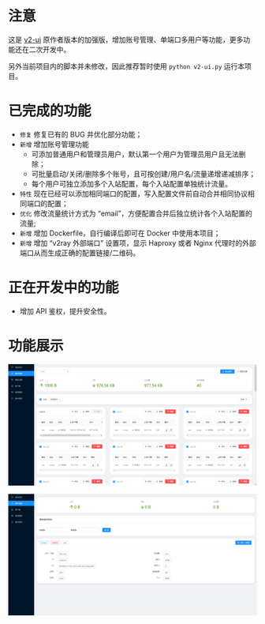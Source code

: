 # 注意

这是 [v2-ui](https://github.com/sprov065/v2-ui) 原作者版本的加强版，增加账号管理、单端口多用户等功能，更多功能还在二次开发中。

另外当前项目内的脚本并未修改，因此推荐暂时使用 `python v2-ui.py` 运行本项目。

# 已完成的功能

- `修复` 修复已有的 BUG 并优化部分功能；
- `新增` 增加账号管理功能
  - 可添加普通用户和管理员用户，默认第一个用户为管理员用户且无法删除；
  - 可批量启动/关闭/删除多个账号，且可按创建/用户名/流量递增递减排序；
  - 每个用户可独立添加多个入站配置，每个入站配置单独统计流量。
- `特性` 现在已经可以添加相同端口的配置，写入配置文件前自动合并相同协议相同端口的配置；
- `优化` 修改流量统计方式为 “email”，方便配置合并后独立统计各个入站配置的流量;
- `新增` 增加 Dockerfile，自行编译后即可在 Docker 中使用本项目；
- `新增` 增加 “v2ray 外部端口” 设置项，显示 Haproxy 或者 Nginx 代理时的外部端口从而生成正确的配置链接/二维码。

# 正在开发中的功能

- 增加 API 鉴权，提升安全性。

# 功能展示

![screenshot_1.png](screenshot_1.png)

![screenshot_2.png](screenshot_2.png)
